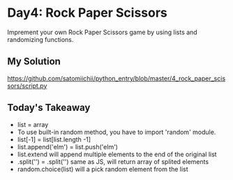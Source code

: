 # Day4: Rock Paper Scissors

Imprement your own Rock Paper Scissors game by using lists and randomizing functions.

## My Solution

https://github.com/satomiichii/python_entry/blob/master/4_rock_paper_scissors/script.py

## Today's Takeaway

- list = array
- To use built-in random method, you have to import 'random' module.
- list[-1] = list[list.length -1]
- list.append('elm') = list.push('elm')
- list.extend will append multiple elements to the end of the original list
- .split('') = .split('') same as JS, will return array of splited elements
- random.choice(list) will a pick random element from the list
